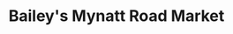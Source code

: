 ---
title: "Bailey's Mynatt Road Market"
url: /knoxville/baileys-mynatt-road-market/
shop: convenience
---